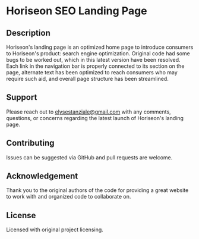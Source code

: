 # Horiseon SEO Landing Page

## Description

Horiseon's landing page is an optimized home page to introduce consumers to Horiseon's product: search engine optimization. Original code had some bugs to be worked out, which in this latest version have been resolved. Each link in the navigation bar is properly connected to its section on the page, alternate text has been optimized to reach consumers who may require such aid, and overall page structure has been streamlined.

## Support

Please reach out to elysestanziale@gmail.com with any comments, questions, or concerns regarding the latest launch of Horiseon's landing page. 

## Contributing

Issues can be suggested via GitHub and pull requests are welcome.

## Acknowledgement

Thank you to the original authors of the code for providing a great website to work with and organized code to collaborate on.

## License

Licensed with original project licensing.
